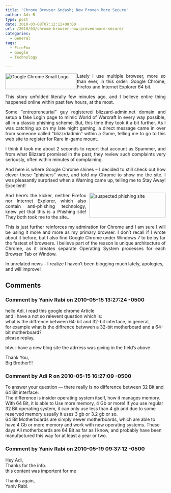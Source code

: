 ```yaml
---
title: 'Chrome Browser &ndash; Now Proven More Secure'
author: Adi R
type: post
date: 2010-03-08T07:12:12+00:00
url: /2010/03/chrome-browser-now-proven-more-secure/
categories:
  - General
tags:
  - FireFox
  - Google
  - Technology

---
```

<p align="justify">
  <a href="http://www.google.com/chrome" target="_blank"><img style="border-bottom: 0px; border-left: 0px; margin: 0px; display: inline; border-top: 0px; border-right: 0px" title="Google Chrome Small Logo" border="0" alt="Google Chrome Small Logo" align="left" src="https://i1.wp.com/www.adir1.com/uploads/2010/03/GoogleChromeSmallLogo.png?resize=225%2C50" width="225" height="50" data-recalc-dims="1" /></a>Lately I use multiple browser, more so than ever, in this order: Google Chrome, Firefox and Internet Explorer 64 bit.
</p>

<p align="justify">
  This story unfolded literally few minutes ago, and I believe entire thing happened online within past few hours, at the most.
</p>

<p align="justify">
  Some “entrepreneurial” guy registered blizzard-admin.net domain and setup a fake Login page to mimic World of Warcraft in every way possible, all in a classic phishing scheme. But, this time they took it a bit further. As I was catching up on my late night gaming, a direct message came in over from someone called “blizzrdadmin” within a Game, telling me to go to this web site to register for Rare in-game mount.
</p>

<p align="justify">
  I think it took me about 2 seconds to report that account as Spammer, and from what Blizzard promised in the past, they review such complaints very seriously, often within minutes of complaining.
</p>

<p align="justify">
  And here is where Google Chrome shines – I decided to still check out how clever these “phishers” were, and told my Chrome to show me the site. I was pleasantly surprised when a Warning came up, telling me to Stay Away! Excellent!
</p>

<p align="justify">
  <a href="https://i1.wp.com/www.adir1.com/uploads/2010/03/suspectedphishingsite.png"><img style="border-bottom: 0px; border-left: 0px; margin: 0px 0px 0px 10px; display: inline; border-top: 0px; border-right: 0px" title="suspected phishing site" border="0" alt="suspected phishing site" align="right" src="https://i1.wp.com/www.adir1.com/uploads/2010/03/suspectedphishingsite_thumb.png?resize=240%2C78" width="240" height="78" data-recalc-dims="1" /></a>And here’s the kicker, neither Firefox nor Internet Explorer, which also contain anti-phishing technology, knew yet that this is a Phishing site! They both took me to the site&#8230;
</p>

<p align="justify">
  This is just further reinforces my admiration for Chrome and I am sure I will be using it more and more as my primary browser. I don’t recall if I wrote about it before, but I also find Google Chrome under Windows 7 to be by far the fastest of browsers. I believe part of the reason is unique architecture of Chrome, as it creates separate Operating System processes for each Browser Tab or Window.
</p>

In unrelated news – I realize I haven’t been blogging much lately, apologies, and will improve!

## Comments

### Comment by Yaniv Rabi on 2010-05-15 13:27:24 -0500
hello Adi, i read this google chrome Article  
and i have a not so relevent question which is:  
what is the diffrence between 64-bit and 32-bit interface, in general,  
for example what is the diffrence betwwen a 32-bit motherboard and a 64-bit motherboard?  
please replay,

btw. i have a new blog site the adrress was giving in the field&#8217;s above

Thank You,  
Big Brother!!!

### Comment by Adi R on 2010-05-15 16:27:09 -0500
To answer your question &#8212; there really is no difference between 32 Bit and 64 Bit interface.  
The difference is insider operating system itself, how it manages memory. With 64 Bit, it is able to Use more memory, 4 Gb or more! If you use regular 32 Bit operating system, it can only use less than 4 gb and due to some reserved memory usually it uses 3 gb or 3.2 gb or so.  
64 Bit Motherboards are simply newer motherboards, which are able to have 4 Gb or more memory and work with new operating systems. These days All motherboards are 64 Bit as far as I know, and probably have been manufactured this way for at least a year or two.

### Comment by Yaniv Rabi on 2010-05-19 09:37:12 -0500
Hey Adi,  
Thanks for the info.  
this content was importent for me

Thanks again,  
Yaniv Rabi.